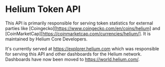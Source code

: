 # Helium Token API

This API is primarily responsible for serving token statistics for external parties like [Coingecko][https://www.coingecko.com/en/coins/helium] and [CoinMarketCap][https://coinmarketcap.com/currencies/helium/]. It is maintained by Helium Core Developers.

It's currently served at https://explorer.helium.com which was responsible for serving this API and other dashboards for the Helium network. Dashboards have now been moved to https://world.helium.com/.
